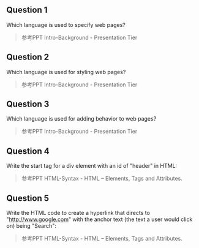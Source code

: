 ## Question 1

Which language is used to specify web pages?

> 参考PPT Intro-Background - Presentation Tier

## Question 2

Which language is used for styling web pages?

> 参考PPT Intro-Background - Presentation Tier

## Question 3

Which language is used for adding behavior to web pages?

> 参考PPT Intro-Background - Presentation Tier

## Question 4

Write the start tag for a div element with an id of "header" in HTML:

> 参考PPT HTML-Syntax - HTML – Elements, Tags and Attributes.

## Question 5

Write the HTML code to create a hyperlink that directs to "http://www.google.com" with the anchor text (the text a user would click on) being "Search":

> 参考PPT HTML-Syntax - HTML – Elements, Tags and Attributes.
